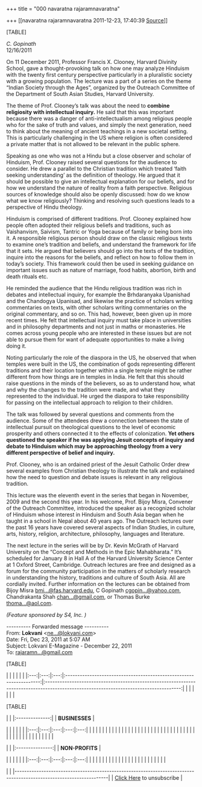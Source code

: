 +++
title = "000 navaratna rajaramnavaratna"

+++
[[navaratna rajaramnavaratna	2011-12-23, 17:40:39 [Source](https://groups.google.com/g/bvparishat/c/N5S0ANShv6c)]]



[TABLE]

  
*C. Gopinath*   
12/16/2011  
  

On 11 December 2011, Professor Francis X. Clooney, Harvard Divinity School, gave a thought-provoking talk on how one may analyze Hinduism with the twenty first century perspective particularly in a pluralistic society with a growing population. The lecture was a part of a series on the theme “Indian Society through the Ages”, organized by the Outreach Committee of the Department of South Asian Studies, Harvard University.
  
  
The theme of Prof. Clooney’s talk was about the need to **combine religiosity with intellectual inquiry.** He said that this was important because there was a danger of anti-intellectualism among religious people who for the sake of truth and values, and simply the next generation, need to think about the meaning of ancient teachings in a new societal setting. This is particularly challenging in the US where religion is often considered a private matter that is not allowed to be relevant in the public sphere.  
  
Speaking as one who was not a Hindu but a close observer and scholar of Hinduism, Prof. Clooney raised several questions for the audience to consider. He drew a parallel to the Christian tradition which treated ‘faith seeking understanding’ as the definition of theology. He argued that it should be possible to give an intellectual explanation for our beliefs, and for how we understand the nature of reality from a faith perspective. Religious sources of knowledge should also be openly discussed: how do we know what we know religiously? Thinking and resolving such questions leads to a perspective of Hindu theology.  
  
Hinduism is comprised of different traditions. Prof. Clooney explained how people often adopted their religious beliefs and traditions, such as Vaishanvism, Saivism, Tantric or Yoga because of family or being born into it. A responsible religious person should draw on the classic religious texts to examine one’s tradition and beliefs, and understand the framework for life that it sets. He argued that believers should go into the texts of the tradition, inquire into the reasons for the beliefs, and reflect on how to follow them in today’s society. This framework could then be used in seeking guidance on important issues such as nature of marriage, food habits, abortion, birth and death rituals etc.  
  
He reminded the audience that the Hindu religious tradition was rich in debates and intellectual inquiry, for example the Brhdaranyaka Upanishad and the Chandogya Upanisad, and likewise the practice of scholars writing commentaries on texts, with other scholars writing commentaries on the original commentary, and so on. This had, however, been given up in more recent times. He felt that intellectual inquiry must take place in universities and in philosophy departments and not just in maths or monasteries. He comes across young people who are interested in these issues but are not able to pursue them for want of adequate opportunities to make a living doing it.   
  
Noting particularly the role of the diaspora in the US, he observed that when temples were built in the US, the combination of gods representing different traditions and their location together within a single temple might be rather different from how things are in temples in India. He felt that this should raise questions in the minds of the believers, so as to understand how, what and why the changes to the tradition were made, and what they represented to the individual. He urged the diaspora to take responsibility for passing on the intellectual approach to religion to their children.  
  
The talk was followed by several questions and comments from the audience. Some of the attendees drew a connection between the state of intellectual pursuit on theological questions to the level of economic prosperity and others connected it to the effects of colonization. **Yet others questioned the speaker if he was applying Jesuit concepts of inquiry and debate to Hinduism which may be approaching theology from a very different perspective of belief and inquiry.**  
  
Prof. Clooney, who is an ordained priest of the Jesuit Catholic Order drew several examples from Christian theology to illustrate the talk and explained how the need to question and debate issues is relevant in any religious tradition.  
  
This lecture was the eleventh event in the series that began in November, 2009 and the second this year. In his welcome, Prof. Bijoy Misra, Convener of the Outreach Committee, introduced the speaker as a recognized scholar of Hinduism whose interest in Hinduism and South Asia began when he taught in a school in Nepal about 40 years ago. The Outreach lectures over the past 16 years have covered several aspects of Indian Studies, in culture, arts, history, religion, architecture, philosophy, languages and literature.   
  
The next lecture in the series will be by Dr. Kevin McGrath of Harvard University on the “Concept and Methods in the Epic Mahabharata.” It’s scheduled for January 8 in Hall A of the Harvard University Science Center at 1 Oxford Street, Cambridge. Outreach lectures are free and designed as a forum for the community participation in the matters of scholarly research in understanding the history, traditions and culture of South Asia. All are cordially invited. Further information on the lectures can be obtained from Bijoy Misra [bmi...@fas.harvard.edu](), C Gopinath [cgopin...@yahoo.com](), Chandrakanta Shah [chan...@gmail.com](), or Thomas Burke [thoma...@aol.com]().  
  

*(Feature sponsored by S4, Inc. )*  
  
  

---------- Forwarded message ----------  
From: **Lokvani** \<[ne...@lokvani.com]()\>  
Date: Fri, Dec 23, 2011 at 5:07 AM  
Subject: Lokvani E-Magazine - December 22, 2011  
To: [rajaramn...@gmail.com]()  
  
  

[TABLE]

|     |     |     |                                                                     |                                                                                                                                        | |:---:|:---:|:---:|:-------------------------------------------------------------------:|:--------------------------------------------------------------------------------------------------------------------------------------:| |     |     |     | [](http://www.lokvani.com/lokvani/redirect.php?link_ad_page_id=311) | [](http://www.lokvani.com/lokvani/redirect.php?link_ad_page_id=303)[](http://www.lokvani.com/lokvani/redirect.php?link_ad_page_id=255) |

[TABLE]

|                | |:--------------:| | **BUSINESSES** |

|     |     |     |     |     | |:---:|:---:|:---:|:---:|:---:| |     |     |     |     |     | |     |     |     |     |     | |     |     |     |     |     | |     |     |     |     |     | |     |     |     |     |     | |     |     |     |     |     | |     |     |     |     |     | |     |     |     |     |     |

|                 | |:---------------:| | **NON-PROFITS** |

|     |     |     |     |     | |:---:|:---:|:---:|:---:|:---:| |     |     |     |     |     | |     |     |     |     |     | |     |     |     |     |     | |     |     |     |     |     |

|                                                                                                                    | |--------------------------------------------------------------------------------------------------------------------| | [Click Here](http://www.lokvani.com/lokvani/unsub1.php?email=rajaramnavaratna@gmail.com&group_id=2) to unsubscribe |

  


